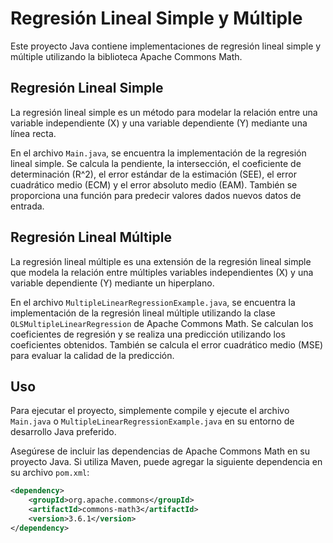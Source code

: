 # Regresión Lineal Simple y Múltiple

Este proyecto Java contiene implementaciones de regresión lineal simple y múltiple utilizando la biblioteca Apache Commons Math.

## Regresión Lineal Simple

La regresión lineal simple es un método para modelar la relación entre una variable independiente (X) y una variable dependiente (Y) mediante una línea recta.

En el archivo `Main.java`, se encuentra la implementación de la regresión lineal simple. Se calcula la pendiente, la intersección, el coeficiente de determinación (R^2), el error estándar de la estimación (SEE), el error cuadrático medio (ECM) y el error absoluto medio (EAM). También se proporciona una función para predecir valores dados nuevos datos de entrada.

## Regresión Lineal Múltiple

La regresión lineal múltiple es una extensión de la regresión lineal simple que modela la relación entre múltiples variables independientes (X) y una variable dependiente (Y) mediante un hiperplano.

En el archivo `MultipleLinearRegressionExample.java`, se encuentra la implementación de la regresión lineal múltiple utilizando la clase `OLSMultipleLinearRegression` de Apache Commons Math. Se calculan los coeficientes de regresión y se realiza una predicción utilizando los coeficientes obtenidos. También se calcula el error cuadrático medio (MSE) para evaluar la calidad de la predicción.

## Uso

Para ejecutar el proyecto, simplemente compile y ejecute el archivo `Main.java` o `MultipleLinearRegressionExample.java` en su entorno de desarrollo Java preferido.

Asegúrese de incluir las dependencias de Apache Commons Math en su proyecto Java. Si utiliza Maven, puede agregar la siguiente dependencia en su archivo `pom.xml`:

```xml
<dependency>
    <groupId>org.apache.commons</groupId>
    <artifactId>commons-math3</artifactId>
    <version>3.6.1</version>
</dependency>
